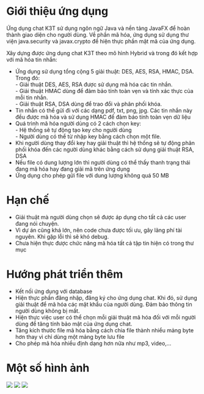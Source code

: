 <h1><a id="Gii_thiu_ng_dng_0"></a>Giới thiệu ứng dụng</h1>
<p>Ứng dụng chat K3T sử dụng ngôn ngữ Java và nền tảng JavaFX để hoàn thành giao diện cho người dùng. Về phần mã hóa, ứng dụng sử dụng thư viện java.security và javax.crypto để hiện thực phần mật mã của ứng dụng.</p>
<p>Xây dựng được ứng dụng chat K3T theo mô hình Hybrid và trong đó kết hợp với mã hóa tin nhắn:</p>
<ul>
<li>Ứng dụng sử dụng tổng cộng 5 giải thuật: DES, AES, RSA, HMAC, DSA. Trong đó:<br>
- Giải thuật DES, AES, RSA được sử dụng mã hóa các tin nhắn.<br>
-  Giải thuật HMAC dùng để đảm bảo tính toàn vẹn và tính xác thực của mỗi tin nhắn.<br>
-  Giải thuật RSA, DSA dùng để trao đổi và phân phối khóa.</li>
<li>Tin nhắn có thể gửi đi với các dạng pdf, txt, png, jpg. Các tin nhắn này đều được mã hóa và sử dụng HMAC để đảm báo tính toàn vẹn dữ liệu</li>
<li>Quá trình mã hóa người dùng có 2 cách chọn key:<br>
-     Hệ thống sẽ tự động tạo key cho người dùng<br>
-      Người dùng có thể từ nhập key bằng cách chọn một file.</li>
<li>Khi người dùng thay đổi key hay giải thuật thì hệ thống sẽ tự động phân phối khóa đến các người dùng khác bằng cách sử dụng giải thuật RSA, DSA</li>
<li>Nếu file có dung lượng lớn thì người dùng có thể thấy thanh trạng thái đang mã hóa hay đang giải mã trên ứng dụng</li>
<li>Ứng dụng cho phép gửi file với dung lượng không quá 50 MB</li>
</ul>
<h1><a id="Hn_ch_18"></a>Hạn chế</h1>
<ul>
<li>Giải thuật mà người dùng chọn sẽ được áp dụng cho tất cả các user đang nói chuyện.</li>
<li>Vì dự án cũng khá lớn, nên code chưa được tối ưu, gây lãng phí tài nguyên. Khi gặp lỗi thì sẽ khó debug.</li>
<li>Chưa hiện thực được chức năng mã hóa tất cả tập tin hiện có trong thư mục</li>
</ul>
<h1><a id="Hng_pht_trin_thm_24"></a>Hướng phát triển thêm</h1>
<ul>
<li>Kết nối ứng dụng  với database</li>
<li>Hiện thực phần đăng nhập, đăng ký cho ứng dụng chat. Khi đó, sử dụng giải thuật để mã hóa các mật khẩu của người dùng. Đảm bảo thông tin người dùng không bị mất.</li>
<li>Hiện thực việc user có thể chọn mỗi giải thuật mã hóa đối với mỗi người dùng để tăng tính bảo mật của ứng dụng chat.</li>
<li>Tăng kích thước file mã hóa bằng cách chia file thành nhiểu mảng byte hơn thay vì chỉ dùng một mảng byte lưu file</li>
<li>Cho phép mã hóa nhiều định dạng hơn nữa như mp3, video,…</li>
</ul>
<h1><a id="Mt_s_hnh_nh_32"></a>Một số hình ảnh</h1>

![](https://imgur.com/a/itvnGlF)
![](https://imgur.com/a/YXtfP5n)
![](https://imgur.com/a/IXl0puV)